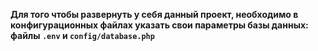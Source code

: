 **Для того чтобы развернуть у себя данный проект, необходимо в конфигурационных файлах указать свои параметры базы данных: файлы `.env` и `config/database.php`**